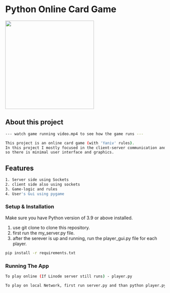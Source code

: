 # Python Online Card Game

   <img src="assets/card_game.gif" height="280">


##  About this project
```bash
--- watch game running video.mp4 to see how the game runs ---

This project is an online card game (with 'Yaniv' rules).
In this project I mostly focused in the client-server communication and the modularity  of the project
so there is minimal user interface and graphics.

```
##  Features
```bash
1. Server side using Sockets
2. client side also using sockets
3. Game-logic and rules
4. User's Gui using pygame 
```


### Setup & Installation

Make sure you have Python version of 3.9 or above installed.  
1. use git clone to clone this repository.  
2. first run the my_server.py file.  
3. after the serever is up and running, run the player_gui.py file for each player.

```bash
pip install -r requirements.txt
```

### Running The App

```bash
To play online (If Linode server still runs) - player.py

To play on local Network, first run server.py and than python player.py
```
